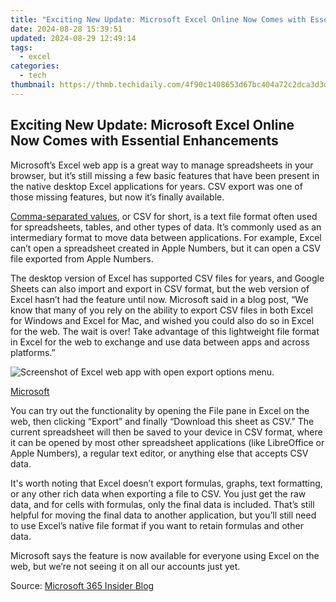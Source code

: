 ```yaml
---
title: "Exciting New Update: Microsoft Excel Online Now Comes with Essential Enhancements"
date: 2024-08-28 15:39:51
updated: 2024-08-29 12:49:14
tags:
  - excel
categories:
  - tech
thumbnail: https://thmb.techidaily.com/4f90c1408653d67bc404a72c2dca3d3d52e3a294965755306154ed4cda4187a3.png
---
```


## Exciting New Update: Microsoft Excel Online Now Comes with Essential Enhancements

Microsoft’s Excel web app is a great way to manage spreadsheets in your browser, but it’s still missing a few basic features that have been present in the native desktop Excel applications for years. CSV export was one of those missing features, but now it’s finally available.

[Comma-separated values](https://instagram-video-files.techidaily.com/updated-from-followers-to-fans-a-guide-to-thriving-instagram-presence/), or CSV for short, is a text file format often used for spreadsheets, tables, and other types of data. It’s commonly used as an intermediary format to move data between applications. For example, Excel can’t open a spreadsheet created in Apple Numbers, but it can open a CSV file exported from Apple Numbers.

 The desktop version of Excel has supported CSV files for years, and Google Sheets can also import and export in CSV format, but the web version of Excel hasn’t had the feature until now. Microsoft said in a blog post, “We know that many of you rely on the ability to export CSV files in both Excel for Windows and Excel for Mac, and wished you could also do so in Excel for the web. The wait is over! Take advantage of this lightweight file format in Excel for the web to exchange and use data between apps and across platforms.”

![Screenshot of Excel web app with open export options menu.](https://static1.howtogeekimages.com/wordpress/wp-content/uploads/2024/03/exporttocsv-1024x506.png) 

[Microsoft](https://insider.microsoft365.com/en-us/blog/export-to-csv-in-excel-for-the-web)

 You can try out the functionality by opening the File pane in Excel on the web, then clicking “Export” and finally “Download this sheet as CSV.” The current spreadsheet will then be saved to your device in CSV format, where it can be opened by most other spreadsheet applications (like LibreOffice or Apple Numbers), a regular text editor, or anything else that accepts CSV data.

 It's worth noting that Excel doesn’t export formulas, graphs, text formatting, or any other rich data when exporting a file to CSV. You just get the raw data, and for cells with formulas, only the final data is included. That’s still helpful for moving the final data to another application, but you’ll still need to use Excel’s native file format if you want to retain formulas and other data.

 Microsoft says the feature is now available for everyone using Excel on the web, but we’re not seeing it on all our accounts just yet.

 Source: [Microsoft 365 Insider Blog](https://insider.microsoft365.com/en-us/blog/export-to-csv-in-excel-for-the-web)

<ins class="adsbygoogle"
     style="display:block"
     data-ad-format="autorelaxed"
     data-ad-client="ca-pub-7571918770474297"
     data-ad-slot="1223367746"></ins>



<ins class="adsbygoogle"
     style="display:block"
     data-ad-client="ca-pub-7571918770474297"
     data-ad-slot="8358498916"
     data-ad-format="auto"
     data-full-width-responsive="true"></ins>
